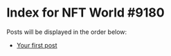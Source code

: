 # Index for NFT World #9180
Posts will be displayed in the order below:

- [Your first post](./001-first.md)


